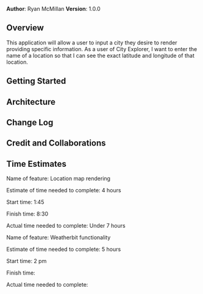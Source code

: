 **Author**: Ryan McMillan
**Version**: 1.0.0 
<!-- (increment the patch/fix version number if you make more commits past your first submission) -->

## Overview
<!-- Provide a high level overview of what this application is and why you are building it, beyond the fact that it's an assignment for this class. (i.e. What's your problem domain?) -->
This application will allow a user to input a city they desire to render providing specific information. As a user of City Explorer, I want to enter the name of a location so that I can see the exact latitude and longitude of that location.

## Getting Started
<!-- What are the steps that a user must take in order to build this app on their own machine and get it running? -->

## Architecture
<!-- Provide a detailed description of the application design. What technologies (languages, libraries, etc) you're using, and any other relevant design information. -->

## Change Log
<!-- Use this area to document the iterative changes made to your application as each feature is successfully implemented. Use time stamps. Here's an example:

01-01-2001 4:59pm - Application now has a fully-functional express server, with a GET route for the location resource. -->

## Credit and Collaborations
<!-- Give credit (and a link) to other people or resources that helped you build this application. -->

## Time Estimates
Name of feature: Location map rendering

Estimate of time needed to complete: 4 hours

Start time: 1:45

Finish time: 8:30

Actual time needed to complete: Under 7 hours

Name of feature: Weatherbit functionality

Estimate of time needed to complete: 5 hours

Start time: 2 pm

Finish time: 

Actual time needed to complete: 
<!-- Const API_KEY = process.env.API_KEY -->